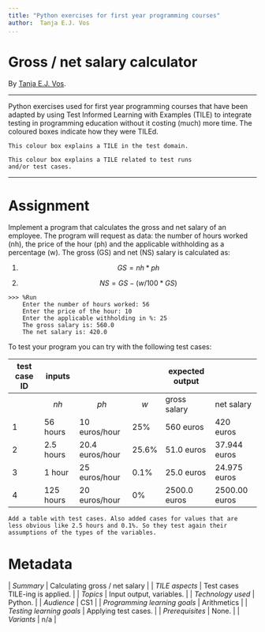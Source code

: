 ```yaml
---
title: "Python exercises for first year programming courses"
author:  Tanja E.J. Vos
...
```


# Gross / net salary calculator

By [Tanja E.J. Vos](https://www.tanjavos.com).

------------------------------------------------------------------------

Python exercises used for first year programming courses that
have been adapted by using Test Informed Learning with Examples (TILE)
to integrate testing in programming education without it costing (much)
more time. The coloured boxes indicate how they were TILEd.

```testdomaintile
This colour box explains a TILE in the test domain.
```

```testruntile
This colour box explains a TILE related to test runs 
and/or test cases.
```
------------------------------------------------------------------------

# Assignment

Implement a program that calculates the gross and net salary of an
employee. The program will request as data: the number of hours
worked (nh), the price of the hour (ph) and the applicable
withholding as a percentage (w). The gross (GS) and net (NS) salary
is calculated as:

1.  $$GS = nh * ph$$

2.  $$NS = GS - (w/100*GS)$$

```
>>> %Run 
    Enter the number of hours worked: 56
    Enter the price of the hour: 10
    Enter the applicable withholding in %: 25
    The gross salary is: 560.0
    The net salary is: 420.0
```

To test your program you can try with the following test cases:

| test case ID | inputs    |                 |       | expected output |               |
|--------------|-----------|-----------------|-------|-----------------|---------------|
|              | $$nh$$    | $$ph$$          | $$w$$ | gross salary    | net salary    |
| 1            | 56 hours  | 10 euros/hour   | 25%   | 560 euros       | 420 euros     |
| 2            | 2.5 hours | 20.4 euros/hour | 25.6% | 51.0 euros      | 37.944 euros  |
| 3            | 1 hour    | 25 euros/hour   | 0.1%  | 25.0 euros      | 24.975 euros  |
| 4            | 125 hours | 20 euros/hour   | 0%    | 2500.0 euros    | 2500.00 euros |


```testruntile
Add a table with test cases. Also added cases for values that are
less obvious like 2.5 hours and 0.1%. So they test again their
assumptions of the types of the variables.
```

# Metadata

| _Summary_ | Calculating gross / net salary |
| _TILE aspects_ | Test cases TILE-ing is applied. |
| _Topics_ | Input output, variables. |
| _Technology used_ | Python. |
| _Audience_ | CS1 |
| _Programming learning goals_ | Arithmetics |
| _Testing learning goals_ | Applying test cases. |
| _Prerequisites_ | None. |
| _Variants_ | n/a |